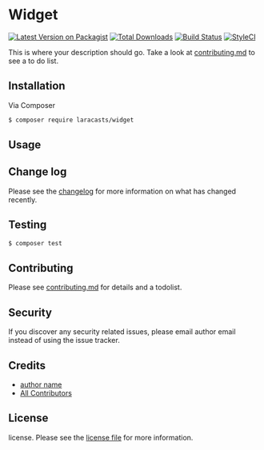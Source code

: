 # Widget

[![Latest Version on Packagist][ico-version]][link-packagist]
[![Total Downloads][ico-downloads]][link-downloads]
[![Build Status][ico-travis]][link-travis]
[![StyleCI][ico-styleci]][link-styleci]

This is where your description should go. Take a look at [contributing.md](contributing.md) to see a to do list.

## Installation

Via Composer

``` bash
$ composer require laracasts/widget
```

## Usage

## Change log

Please see the [changelog](changelog.md) for more information on what has changed recently.

## Testing

``` bash
$ composer test
```

## Contributing

Please see [contributing.md](contributing.md) for details and a todolist.

## Security

If you discover any security related issues, please email author email instead of using the issue tracker.

## Credits

- [author name][link-author]
- [All Contributors][link-contributors]

## License

license. Please see the [license file](license.md) for more information.

[ico-version]: https://img.shields.io/packagist/v/laracasts/widget.svg?style=flat-square
[ico-downloads]: https://img.shields.io/packagist/dt/laracasts/widget.svg?style=flat-square
[ico-travis]: https://img.shields.io/travis/laracasts/widget/master.svg?style=flat-square
[ico-styleci]: https://styleci.io/repos/12345678/shield

[link-packagist]: https://packagist.org/packages/laracasts/widget
[link-downloads]: https://packagist.org/packages/laracasts/widget
[link-travis]: https://travis-ci.org/laracasts/widget
[link-styleci]: https://styleci.io/repos/12345678
[link-author]: https://github.com/laracasts
[link-contributors]: ../../contributors
